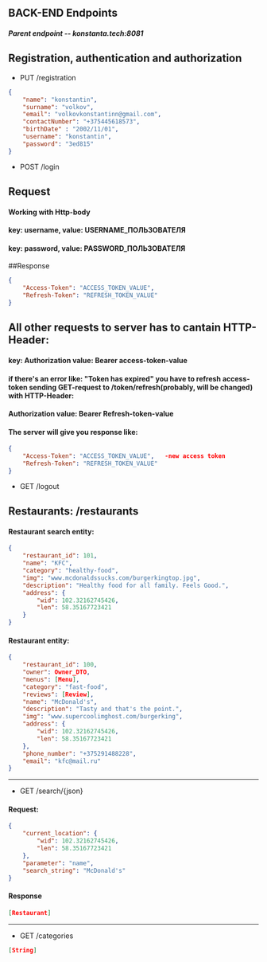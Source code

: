 ## BACK-END Endpoints
##### Parent endpoint -- konstanta.tech:8081
## Registration, authentication and authorization 
- PUT /registration
```json
{
	"name": "konstantin",
	"surname": "volkov",
	"email": "volkovkonstantinn@gmail.com",
	"contactNumber": "+375445618573",
	"birthDate" : "2002/11/01",
	"username": "konstantin",
	"password": "3ed815"
}
```
- POST /login
## Request
#### Working with Http-body
#### key: username, value: USERNAME_ПОЛЬЗОВАТЕЛЯ
#### key: password, value: PASSWORD_ПОЛЬЗОВАТЕЛЯ

##Response
```json
{
    "Access-Token": "ACCESS_TOKEN_VALUE",
    "Refresh-Token": "REFRESH_TOKEN_VALUE"
}
```

## All other requests to server has to cantain HTTP-Header:
#### key: Authorization value: Bearer access-token-value
#### if there's an error like: "Token has expired" you have to refresh access-token sending GET-request to /token/refresh(probably, will be changed) with HTTP-Header: 
#### Authorization value: Bearer Refresh-token-value
#### The server will give you response like:
```json
{
    "Access-Token": "ACCESS_TOKEN_VALUE",   -new access token
    "Refresh-Token": "REFRESH_TOKEN_VALUE"
}

````



- GET /logout
## Restaurants: /restaurants
#### Restaurant search entity:
```json
{
	"restaurant_id": 101,
	"name": "KFC",
	"category": "healthy-food",
	"img": "www.mcdonaldssucks.com/burgerkingtop.jpg",
	"description": "Healthy food for all family. Feels Good.",
	"address": {
		"wid": 102.32162745426,
		"len": 58.35167723421
	}
}
```
#### Restaurant entity:
```json
{
	"restaurant_id": 100,
	"owner": Owner_DTO,
	"menus": [Menu],
	"category": "fast-food",
	"reviews": [Review],
	"name": "McDonald's",
	"description": "Tasty and that's the point.",
	"img": "www.supercoolimghost.com/burgerking",
	"address": {
		"wid": 102.32162745426,
		"len": 58.35167723421
	},
	"phone_number": "+375291488228",
	"email": "kfc@mail.ru"
}
```
----
- GET /search/{json}
#### Request:
```json
{
	"current_location": {
		"wid": 102.32162745426,
		"len": 58.35167723421
	},
	"parameter": "name",
	"search_string": "McDonald's"
}
```
#### Response
```json
[Restaurant]
```
---
- GET /categories
```JSON
[String]
```
